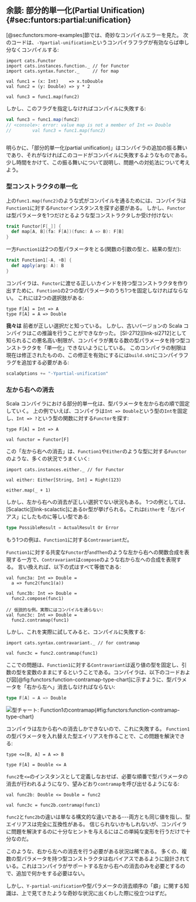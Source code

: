 ## 余談: 部分的単一化(Partial Unification) {#sec:funtors:partial:unification}

[@sec:functors:more-examples]節では、奇妙なコンパイルエラーを見た。
次のコードは、`-Ypartial-unification`というコンパイラフラグが有効ならば申し分なくコンパイルする:

```tut:book:silent
import cats.Functor
import cats.instances.function._ // for Functor
import cats.syntax.functor._     // for map

val func1 = (x: Int)    => x.toDouble
val func2 = (y: Double) => y * 2
```

```tut:book
val func3 = func1.map(func2)
```

しかし、このフラグを指定しなければコンパイルに失敗する:

```scala
val func3 = func1.map(func2)
// <console>: error: value map is not a member of Int => Double
//        val func3 = func1.map(func2)
                            ^
```

明らかに、「部分的単一化(partial unification)」はコンパイラの追加の振る舞いであり、それがなければこのコードがコンパイルに失敗するようなものである。
少し時間をかけて、この振る舞いについて説明し、問題への対処法について考えよう。

### 型コンストラクタの単一化

上の`func1.map(func2)`のような式がコンパイルを通るためには、コンパイラは`Function1`に対する`Functor`インスタンスを探す必要がある。
しかし、`Functor`は型パラメータを1つだけとるような型コンストラクタしか受け付けない:

```scala
trait Functor[F[_]] {
  def map[A, B](fa: F[A])(func: A => B): F[B]
}
```

一方`Function1`は2つの型パラメータをとる(関数の引数の型と、結果の型だ):

```scala
trait Function1[-A, +B] {
  def apply(arg: A): B
}
```

コンパイラは、`Functor`に渡せる正しいカインドを持つ型コンストラクタを作り出すために、`Function1`の2つの型パラメータのうち1つを固定しなければならない。
これには2つの選択肢がある:

```tut:book:silent
type F[A] = Int => A
type F[A] = A => Double
```

**我々は** 前者が正しい選択だと知っている。
しかし、古いバージョンの Scala コンパイラはこの推論を行うことができなかった。
[SI-2712][link-si2712]として知られるこの悪名高い制限が、コンパイラが異なる数の型パラメータを持つ型コンストラクタを「単一化」できないようにしている。
このコンパイラの制限は現在は修正されたものの、この修正を有効にするには`build.sbt`にコンパイラフラグを追加する必要がある:

```scala
scalaOptions += "-Ypartial-unification"
```

### 左から右への消去

Scala コンパイラにおける部分的単一化は、型パラメータを左から右の順で固定していく。
上の例でいえば、コンパイラは`Int => Double`という型の`Int`を固定し、`Int => ?`という型の関数に対する`Functor`を探す:

```tut:book:silent
type F[A] = Int => A

val functor = Functor[F]
```

この「左から右への消去」は、`Function1`や`Either`のような型に対する`Functor`のような、多くの状況でうまくいく:

```tut:book:silent
import cats.instances.either._ // for Functor
```

```tut:book
val either: Either[String, Int] = Right(123)

either.map(_ + 1)
```

しかし、左から右への消去が正しい選択でない状況もある。
1つの例としては、[Scalactic][link-scalactic]にある`Or`型が挙げられる。これは`Either`を「左バイアス」にしたものに等しい型である:

```scala
type PossibleResult = ActualResult Or Error
```

もう1つの例は、`Function1`に対する`Contravariant`だ。

`Function1`に対する共変な`Functor`が`andThen`のような左から右への関数合成を表現する一方で、`Contravariant`は`compose`のような右から左への合成を表現する。
言い換えれば、以下の式はすべて等価である:

```tut:book:silent
val func3a: Int => Double =
  a => func2(func1(a))

val func3b: Int => Double =
  func2.compose(func1)
```

```tut:book:fail:silent
// 仮説的な例。実際にはコンパイルを通らない:
val func3c: Int => Double =
  func2.contramap(func1)
```

しかし、これを実際に試してみると、コンパイルに失敗する:

```tut:book:silent
import cats.syntax.contravariant._ // for contramap
```

```tut:book:fail
val func3c = func2.contramap(func1)
```

ここでの問題は、`Function1`に対する`Contravariant`は返り値の型を固定し、引数の型を変数のままにするということである。コンパイラは、以下のコードおよび図[@fig:functors:function-contramap-type-chart]に示すように、型パラメータを「右から左へ」消去しなければならない:

```scala
type F[A] = A => Double
```

![型チャート: Function1のcontramap](src/pages/functors/function-contramap.pdf+svg){#fig:functors:function-contramap-type-chart}

コンパイラは左から右への消去しかできないので、これに失敗する。
`Function1`の型パラメータを入れ替えた型エイリアスを作ることで、この問題を解決できる:

```tut:book:silent
type <=[B, A] = A => B

type F[A] = Double <= A
```

`func2`を`<=`のインスタンスとして定義しなおせば、必要な順番で型パラメータの消去が行われるようになり、望みどおり`contramap`を呼び出せるようになる:

```tut:book:silent
val func2b: Double <= Double = func2
```

```tut:book
val func3c = func2b.contramap(func1)
```

`func2`と`func2b`の違いは単なる構文的な違いである---両方とも同じ値を指し、型エイリアスは完全に互換性がある。
信じられないかもしれないが、コンパイラに問題を解決するのに十分なヒントを与えるにはこの単純な変形を行うだけで十分なのだ。

このような、右から左への消去を行う必要がある状況は稀である。
多くの、複数の型パラメータを持つ型コンストラクタは右バイアスであるように設計されている。これはコンパイラがサポートする左から右への消去のみを必要とするので、追加で何かをする必要はない。

しかし、`Y-partial-unification`や型パラメータの消去順序の「癖」に関する知識は、上で見てきたような奇妙な状況に出くわした際に役立つはずだ。

